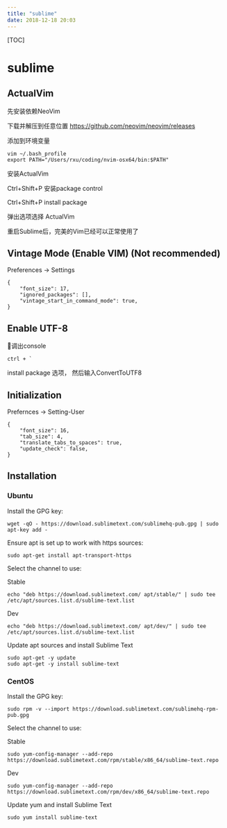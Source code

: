 ```yaml
---
title: "sublime"
date: 2018-12-18 20:03
---
```



[TOC]



# sublime



## ActualVim

先安装依赖NeoVim

下载并解压到任意位置 https://github.com/neovim/neovim/releases

添加到环境变量

```
vim ~/.bash_profile
export PATH="/Users/rxu/coding/nvim-osx64/bin:$PATH"
```



安装ActualVim

Ctrl+Shift+P 安装package control

Ctrl+Shift+P  install package 

弹出选项选择 ActualVim



重启Sublime后，完美的Vim已经可以正常使用了





## Vintage Mode (Enable VIM) (Not  recommended)

Preferences -> Settings	

```
{
	"font_size": 17,
	"ignored_packages": [],
	"vintage_start_in_command_mode": true,
}
```



## Enable UTF-8

调出console

```
ctrl + ` 
```



install package 选项， 然后输入ConvertToUTF8





## Initialization

Prefernces -> Setting-User

```
{
	"font_size": 16,
	"tab_size": 4,
	"translate_tabs_to_spaces": true,
	"update_check": false,
}

```



## Installation

### Ubuntu

Install the GPG key:

```
wget -qO - https://download.sublimetext.com/sublimehq-pub.gpg | sudo apt-key add -
```

Ensure apt is set up to work with https sources:

```
sudo apt-get install apt-transport-https
```

Select the channel to use:

Stable

```
echo "deb https://download.sublimetext.com/ apt/stable/" | sudo tee /etc/apt/sources.list.d/sublime-text.list 
```



Dev

```
echo "deb https://download.sublimetext.com/ apt/dev/" | sudo tee /etc/apt/sources.list.d/sublime-text.list
```



Update apt sources and install Sublime Text

```
sudo apt-get -y update
sudo apt-get -y install sublime-text
```



### CentOS

Install the GPG key:

```
sudo rpm -v --import https://download.sublimetext.com/sublimehq-rpm-pub.gpg
```

Select the channel to use:

Stable

```
sudo yum-config-manager --add-repo https://download.sublimetext.com/rpm/stable/x86_64/sublime-text.repo
```



Dev

```
sudo yum-config-manager --add-repo https://download.sublimetext.com/rpm/dev/x86_64/sublime-text.repo
```

Update yum and install Sublime Text

```
sudo yum install sublime-text
```